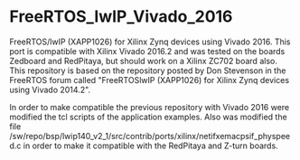 # FreeRTOS_lwIP_Vivado_2016
FreeRTOS/lwIP (XAPP1026) for Xilinx Zynq devices using Vivado 2016. This port is compatible with Xilinx Vivado 2016.2 and was tested on the boards Zedboard and RedPitaya, but should work on a Xilinx ZC702 board also. This repository is based on the repository posted by Don Stevenson in the FreeRTOS forum called "FreeRTOSlwIP (XAPP1026) for Xilinx Zynq devices using Vivado 2014.2". 

In order to make compatible the previous repository with Vivado 2016 were modified the tcl scripts of the application examples. Also was modified the file /sw/repo/bsp/lwip140_v2_1/src/contrib/ports/xilinx/netifxemacpsif_physpeed.c in order to make it compatible with the RedPitaya and Z-turn boards.

